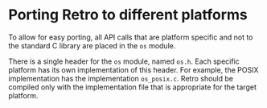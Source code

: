 # Porting Retro to different platforms

To allow for easy porting, all API calls that are platform specific and not to the standard C library are placed in the `os` module.

There is a single header for the `os` module, named `os.h`.  Each specific platform has its own implementation of this header.  For example, the POSIX implementation has the implementation `os_posix.c`.  Retro should be compiled only with the implementation file that is appropriate for the target platform.
